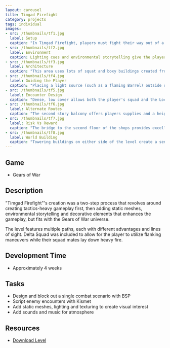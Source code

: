 ```yaml
---
layout: carousel
title: Timgad Firefight
category: projects
tags: individual
images:
- src: /thumbnails/tf1.jpg
  label: Setup
  caption: "In Timgad Firefight, players must fight their way out of a Locust ambush in a narrow city street. <a href='http://www.youtube.com/watch?v=tF45vwAbwnk' target='_blank'>Watch the video.</a> "
- src: /thumbnails/tf2.jpg
  label: Environment
  caption: Lighting cues and environmental storytelling give the player a hint that there is something across the street worth checking out.
- src: /thumbnails/tf3.jpg
  label: Architecture 
  caption: "This area uses lots of squat and boxy buildings created from the Timgad architectural style. Most of the architecture sports darker color tones, and uses metallic or darker stone assets, as opposed to marble or brick.  The low power lines and overhead bridge help give the level a closed in feeling."
- src: /thumbnails/tf4.jpg
  label: Guiding the Player
  caption: "Placing a light source (such as a flaming Barrel) outside of the player's view of the alleyway from the street gives the area a feeling of depth and encourages players to explore the area."
- src: /thumbnails/tf5.jpg
  label: Encounter Design
  caption: "Dense, low cover allows both the player's squad and the Locust to advance in relative safety, but eventually both fronts come crashing together at full force. The shops and alleyway provide flanking opportunities and better cover, but sacrifice line of sight in the process, which creates brutal, close combat encounters."
- src: /thumbnails/tf6.jpg
  label: Alternate Routes
  caption: "The second story balcony offers players supplies and a height advantage, but first they must kill the locust sniper lying in wait."
- src: /thumbnails/tf7.jpg
  label: Risk Vs Reward
  caption: "The bridge to the second floor of the shops provides excellent line of sight, but absolutely no cover. The second floor shops provide excellent cover but little in the way of line of sight."
- src: /thumbnails/tf8.jpg
  label: World Building
  caption: "Towering buildings on either side of the level create a sense of space, but also enclose the player. If is easy to believe that this area is part of a much larger area."
---
```


## Game
- Gears of War

## Description
"Timgad Firefight"'s creation was a two-step process that revolves around creating tactics-heavy gameplay first, then adding static meshes, environmental storytelling and decorative elements that enhances the gameplay, but fits with the Gears of War universe.

The level features multiple paths, each with different advantages and lines of sight. Delta Squad was included to allow for the player to utilize flanking maneuvers while their squad mates lay down heavy fire.

## Development Time
- Approximately 4 weeks

## Tasks
- Design and block out a single combat scenario with BSP
- Script enemy encounters with Kismet
- Add static meshes, lighting and texturing to create visual interest
- Add sounds and music for atmosphere

## Resources
- [Download Level](/images/timgad_firefight/timgad_firefight_map.zip)
